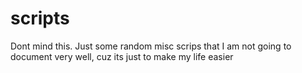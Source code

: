 # scripts

Dont mind this. Just some random misc scrips that I am not going to document very well, cuz its just to make my life easier
